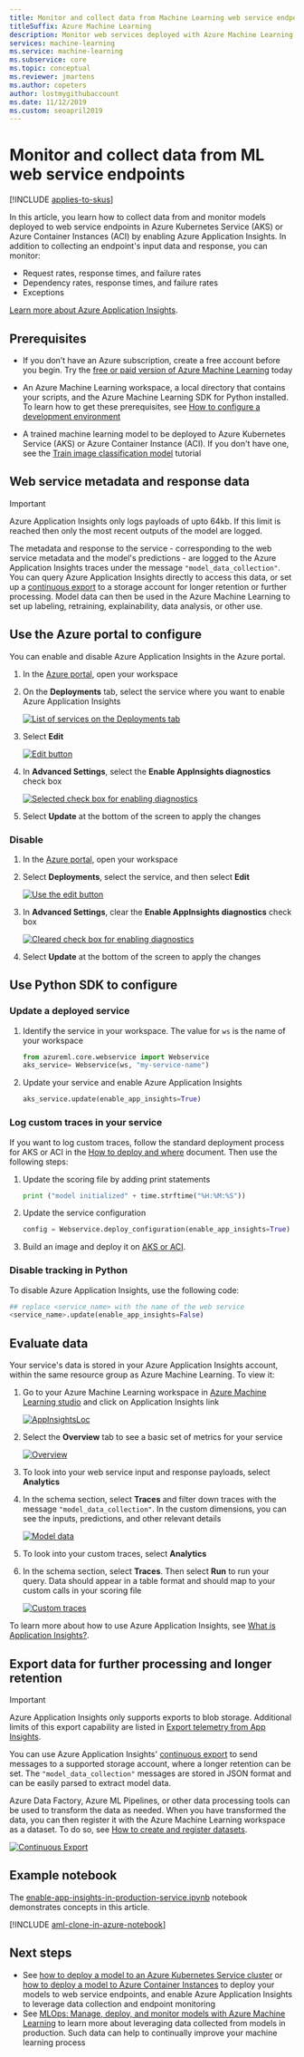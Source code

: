 ```yaml
---
title: Monitor and collect data from Machine Learning web service endpoints
titleSuffix: Azure Machine Learning
description: Monitor web services deployed with Azure Machine Learning using Azure Application Insights
services: machine-learning
ms.service: machine-learning
ms.subservice: core
ms.topic: conceptual
ms.reviewer: jmartens
ms.author: copeters
author: lostmygithubaccount
ms.date: 11/12/2019
ms.custom: seoapril2019
---
```


# Monitor and collect data from ML web service endpoints
[!INCLUDE [applies-to-skus](../../includes/aml-applies-to-basic-enterprise-sku.md)]

In this article, you learn how to collect data from and monitor models deployed to web service endpoints in Azure Kubernetes Service (AKS) or Azure Container Instances (ACI) by enabling Azure Application Insights. In addition to collecting an endpoint's input data and response, you can monitor:

* Request rates, response times, and failure rates
* Dependency rates, response times, and failure rates
* Exceptions

[Learn more about Azure Application Insights](../azure-monitor/app/app-insights-overview.md). 


## Prerequisites

* If you don’t have an Azure subscription, create a free account before you begin. Try the [free or paid version of Azure Machine Learning](https://aka.ms/AMLFree) today

* An Azure Machine Learning workspace, a local directory that contains your scripts, and the Azure Machine Learning SDK for Python installed. To learn how to get these prerequisites, see [How to configure a development environment](how-to-configure-environment.md)
* A trained machine learning model to be deployed to Azure Kubernetes Service (AKS) or Azure Container Instance (ACI). If you don't have one, see the [Train image classification model](service/tutorial-train-models-with-aml.md) tutorial

## Web service metadata and response data

>[!Important]
> Azure Application Insights only logs payloads of upto 64kb. If this limit is reached then only the most recent outputs of the model are logged. 

The metadata and response to the service - corresponding to the web service metadata and the model's predictions - are logged to the Azure Application Insights traces under the message `"model_data_collection"`. You can query Azure Application Insights directly to access this data, or set up a [continuous export](https://docs.microsoft.com/azure/azure-monitor/app/export-telemetry) to a storage account for longer retention or further processing. Model data can then be used in the Azure Machine Learning to set up labeling, retraining, explainability, data analysis, or other use. 

## Use the Azure portal to configure

You can enable and disable Azure Application Insights in the Azure portal. 

1. In the [Azure portal](https://portal.azure.com), open your workspace

1. On the **Deployments** tab, select the service where you want to enable Azure Application Insights

   [![List of services on the Deployments tab](./media/how-to-enable-app-insights/Deployments.PNG)](././media/how-to-enable-app-insights/Deployments.PNG#lightbox)

3. Select **Edit**

   [![Edit button](././media/how-to-enable-app-insights/Edit.PNG)](./././media/how-to-enable-app-insights/Edit.PNG#lightbox)

4. In **Advanced Settings**, select the **Enable AppInsights diagnostics** check box

   [![Selected check box for enabling diagnostics](./media/how-to-enable-app-insights/AdvancedSettings.png)](././media/how-to-enable-app-insights/AdvancedSettings.png#lightbox)

1. Select **Update** at the bottom of the screen to apply the changes

### Disable

1. In the [Azure portal](https://portal.azure.com), open your workspace
1. Select **Deployments**, select the service, and then select **Edit**

   [![Use the edit button](././media/how-to-enable-app-insights/Edit.PNG)](./././media/how-to-enable-app-insights/Edit.PNG#lightbox)

1. In **Advanced Settings**, clear the **Enable AppInsights diagnostics** check box

   [![Cleared check box for enabling diagnostics](./media/how-to-enable-app-insights/uncheck.png)](././media/how-to-enable-app-insights/uncheck.png#lightbox)

1. Select **Update** at the bottom of the screen to apply the changes
 
## Use Python SDK to configure 

### Update a deployed service

1. Identify the service in your workspace. The value for `ws` is the name of your workspace

    ```python
    from azureml.core.webservice import Webservice
    aks_service= Webservice(ws, "my-service-name")
    ```
2. Update your service and enable Azure Application Insights

    ```python
    aks_service.update(enable_app_insights=True)
    ```

### Log custom traces in your service

If you want to log custom traces, follow the standard deployment process for AKS or ACI in the [How to deploy and where](how-to-deploy-and-where.md) document. Then use the following steps:

1. Update the scoring file by adding print statements
    
    ```python
    print ("model initialized" + time.strftime("%H:%M:%S"))
    ```

2. Update the service configuration
    
    ```python
    config = Webservice.deploy_configuration(enable_app_insights=True)
    ```

3. Build an image and deploy it on [AKS or ACI](how-to-deploy-and-where.md).

### Disable tracking in Python

To disable Azure Application Insights, use the following code:

```python 
## replace <service_name> with the name of the web service
<service_name>.update(enable_app_insights=False)
```

## Evaluate data
Your service's data is stored in your Azure Application Insights account, within the same resource group as Azure Machine Learning.
To view it:

1. Go to your Azure Machine Learning workspace in [Azure Machine Learning studio](https://ml.azure.com) and click on Application Insights link

    [![AppInsightsLoc](./media/how-to-enable-app-insights/AppInsightsLoc.png)](././media/how-to-enable-app-insights/AppInsightsLoc.png#lightbox)

1. Select the **Overview** tab to see a basic set of metrics for your service

   [![Overview](./media/how-to-enable-app-insights/overview.png)](././media/how-to-enable-app-insights/overview.png#lightbox)

1. To look into your web service input and response payloads, select **Analytics**
1. In the schema section, select **Traces** and filter down traces with the message `"model_data_collection"`. In the custom dimensions, you can see the inputs, predictions, and other relevant details

   [![Model data](./media/how-to-enable-app-insights/model-data-trace.png)](././media/how-to-enable-app-insights/model-data-trace.png#lightbox)


3. To look into your custom traces, select **Analytics**
4. In the schema section, select **Traces**. Then select **Run** to run your query. Data should appear in a table format and should map to your custom calls in your scoring file

   [![Custom traces](./media/how-to-enable-app-insights/logs.png)](././media/how-to-enable-app-insights/logs.png#lightbox)

To learn more about how to use Azure Application Insights, see [What is Application Insights?](../azure-monitor/app/app-insights-overview.md).

## Export data for further processing and longer retention

>[!Important]
> Azure Application Insights only supports exports to blob storage. Additional limits of this export capability are listed in [Export telemetry from App Insights](https://docs.microsoft.com/azure/azure-monitor/app/export-telemetry#continuous-export-advanced-storage-configuration).

You can use Azure Application Insights' [continuous export](https://docs.microsoft.com/azure/azure-monitor/app/export-telemetry) to send messages to a supported storage account, where a longer retention can be set. The `"model_data_collection"` messages are stored in JSON format and can be easily parsed to extract model data. 

Azure Data Factory, Azure ML Pipelines, or other data processing tools can be used to transform the data as needed. When you have transformed the data, you can then register it with the Azure Machine Learning workspace as a dataset. To do so, see [How to create and register datasets](how-to-create-register-datasets.md).

   [![Continuous Export](./media/how-to-enable-app-insights/continuous-export-setup.png)](././media/how-to-enable-app-insights/continuous-export-setup.png)


## Example notebook

The [enable-app-insights-in-production-service.ipynb](https://github.com/Azure/MachineLearningNotebooks/blob/master/how-to-use-azureml/deployment/enable-app-insights-in-production-service/enable-app-insights-in-production-service.ipynb) notebook demonstrates concepts in this article. 
 
[!INCLUDE [aml-clone-in-azure-notebook](../../includes/aml-clone-for-examples.md)]

## Next steps

* See [how to deploy a model to an Azure Kubernetes Service cluster](https://docs.microsoft.com/azure/machine-learning/service/how-to-deploy-azure-kubernetes-service) or [how to deploy a model to Azure Container Instances](https://docs.microsoft.com/azure/machine-learning/service/how-to-deploy-azure-container-instance) to deploy your models to web service endpoints, and enable Azure Application Insights to leverage data collection and endpoint monitoring
* See [MLOps: Manage, deploy, and monitor models with Azure Machine Learning](https://docs.microsoft.com/azure/machine-learning/service/concept-model-management-and-deployment) to learn more about leveraging data collected from models in production. Such data can help to continually improve your machine learning process
